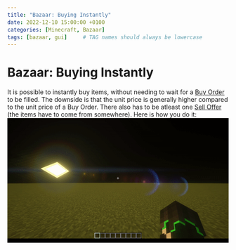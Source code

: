 ```yaml
---
title: "Bazaar: Buying Instantly"
date: 2022-12-10 15:00:00 +0100
categories: [Minecraft, Bazaar]
tags: [bazaar, gui]     # TAG names should always be lowercase
---
```


# Bazaar: Buying Instantly

It is possible to instantly buy items, without needing to wait for a [Buy Order]({{site.baseurl}}/posts/bazaar-buy-order) to be filled. The downside is that the unit price is generally higher compared to the unit price of a Buy Order. There also has to be atleast one [Sell Offer]({{site.baseurl}}/posts/bazaar-sell-offer) (the items have to come from somewhere). Here is how you do it:
![Buying Instantly](/assets/bazaar/bz_buy_insta.gif "Buying Instantly")